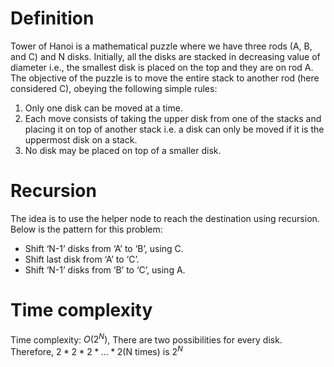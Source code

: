 # Definition
Tower of Hanoi is a mathematical puzzle where we have three rods (A, B, and C) and N disks. Initially, all the disks are stacked in decreasing value of diameter i.e., the smallest disk is placed on the top and they are on rod A. The objective of the puzzle is to move the entire stack to another rod (here considered C), obeying the following simple rules: 

1. Only one disk can be moved at a time.
2. Each move consists of taking the upper disk from one of the stacks and placing it on top of another stack i.e. a disk can only be moved if it 
is the uppermost disk on a stack.
3. No disk may be placed on top of a smaller disk.

# Recursion 

The idea is to use the helper node to reach the destination using recursion. Below is the pattern for this problem:

- Shift ‘N-1’ disks from ‘A’ to ‘B’, using C.
- Shift last disk from ‘A’ to ‘C’.
- Shift ‘N-1’ disks from ‘B’ to ‘C’, using A.

# Time complexity
Time complexity: $O(2^N)$, There are two possibilities for every disk. Therefore, $2 * 2 * 2 * . . . * 2$(N times) is $2^N$